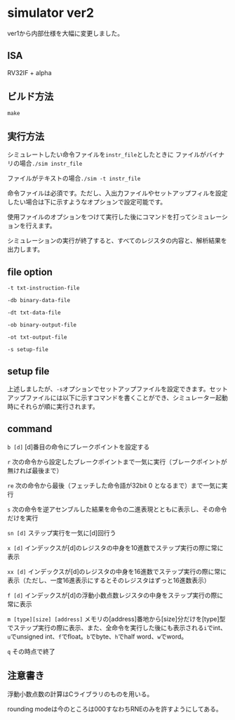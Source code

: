 # simulator ver2

ver1から内部仕様を大幅に変更しました。

## ISA

RV32IF + alpha

## ビルド方法

`make`

## 実行方法

シミュレートしたい命令ファイルを`instr_file`としたときに
ファイルがバイナリの場合`./sim instr_file`

ファイルがテキストの場合`./sim -t instr_file`

命令ファイルは必須です。ただし、入出力ファイルやセットアップフィルを設定したい場合は下に示すようなオプションで設定可能です。
  
使用ファイルのオプションをつけて実行した後にコマンドを打ってシミュレーションを行えます。  

シミュレーションの実行が終了すると、すべてのレジスタの内容と、解析結果を出力します。
  
## file option

`-t txt-instruction-file`

`-db binary-data-file`

`-dt txt-data-file`

`-ob binary-output-file`

`-ot txt-output-file`

`-s setup-file`

## setup file

上述しましたが、`-s`オプションでセットアップファイルを設定できます。セットアップファイルには以下に示すコマンドを書くことができ、シミュレーター起動時にそれらが順に実行されます。

## command

`b [d]` [d]番目の命令にブレークポイントを設定する

`r` 次の命令から設定したブレークポイントまで一気に実行（ブレークポイントが無ければ最後まで）

`re` 次の命令から最後（フェッチした命令語が32bit 0 となるまで）まで一気に実行

`s` 次の命令を逆アセンブルした結果を命令の二進表現とともに表示し、その命令だけを実行

`sn [d]` ステップ実行を一気に[d]回行う

`x [d]` インデックスが[d]のレジスタの中身を10進数でステップ実行の際に常に表示

`xx [d]` インデックスが[d]のレジスタの中身を16進数でステップ実行の際に常に表示（ただし、一度16進表示にするとそのレジスタはずっと16進数表示）

`f [d]` インデックスが[d]の浮動小数点数レジスタの中身をステップ実行の際に常に表示

`m [type][size] [address]` メモリの[address]番地から[size]分だけを[type]型でステップ実行の際に表示、また、全命令を実行した後にも表示される`i`でint、`u`でunsigned int、`f`でfloat。`b`でbyte、`h`でhalf word、`w`でword。

`q` その時点で終了

## 注意書き

浮動小数点数の計算はCライブラリのものを用いる。

rounding modeは今のところは000すなわちRNEのみを許すようにしてある。
